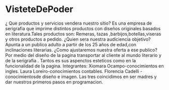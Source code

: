 # VisteteDePoder
¿ Que productos y servicios vendera nuestro sitio?
Es una empresa de serigrafia que  imprime  distintos productos con diseños originales basados en literatura.Tales productos son: Remeras, tazas ,barbijos,botellas,viseras y otros productos a pedido.
¿Quien sera nuestra audiciencia objetivo?
 Apunta a un publico adulto a partir de los 25 años de edad,con inclinaciones literarias.
 ¿Como ajustaremos nuestra oferta a ese publico?
 Por medio del diseño de la pagina  transportar al cliente al mundo literario y  de la serigrafia . Tantos es sus aspenctos esteticos como en la funcionalidad de la pagina.
 Integrantes:
 Xiomara Ocampo-conocimientos en ingles.
 Laura Loreiro-conocimientos contables.
 Florencia Cadelli -conocimientosde diseño e imagen.
 Las tres coincidimos en ser madres y dar nuestros primeros pasos en programacion.
 
 
